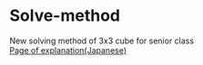 # Solve-method
New solving method of 3x3 cube for senior class<br>
<a href="https://noriofujii.github.io/Solve-method/ルービックキューブものぐさ法.html">Page of explanation(Japanese)</a>
